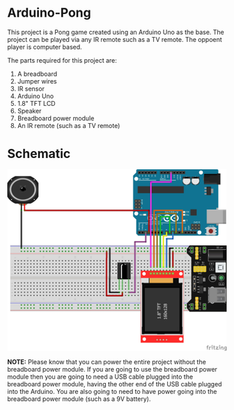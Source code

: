 # Arduino-Pong

This project is a Pong game created using an Arduino Uno as the base. The project can be played via any IR remote such as a TV remote. The oppoent player is computer based.

The parts required for this project are:
1. A breadboard
2. Jumper wires
3. IR sensor
4. Arduino Uno
5. 1.8" TFT LCD
6. Speaker
7. Breadboard power module
8. An IR remote (such as a TV remote)

# Schematic

![alt text](https://github.com/BeardedFish/Arduino-Pong/blob/master/schematic.jpg?raw=true)

**NOTE:** Please know that you can power the entire project without the breadboard power module. If you are going to use the breadboard power module then you are going to need a USB cable plugged into the breadboard power module, having the other end of the USB cable plugged into the Arduino. You are also going to need to have power going into the breadboard power module (such as a 9V battery).
